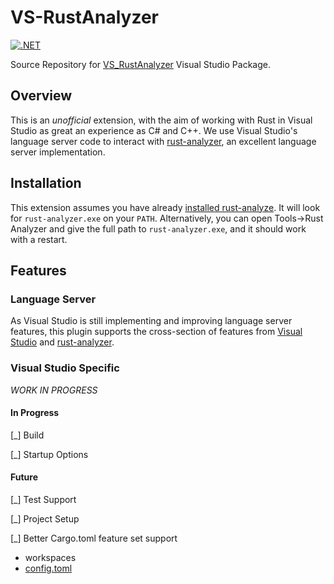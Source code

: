 # VS-RustAnalyzer

[![.NET](https://github.com/cchharris/VS-RustAnalyzer/actions/workflows/dotnet.yml/badge.svg)](https://github.com/cchharris/VS-RustAnalyzer/actions/workflows/dotnet.yml)

Source Repository for [VS_RustAnalyzer](https://marketplace.visualstudio.com/items?itemName=cchharris.vsrustanalyzer) Visual Studio Package.

## Overview

This is an *unofficial* extension, with the aim of working with Rust in Visual Studio as great an experience as C# and C++.  We use Visual Studio's language server code to interact with [rust-analyzer](https://rust-analyzer.github.io/), an excellent language server implementation.

## Installation

This extension assumes you have already [installed rust-analyze](https://rust-analyzer.github.io/manual.html#rust-analyzer-language-server-binary).  It will look for `rust-analyzer.exe` on your `PATH`.  Alternatively, you can open Tools->Rust Analyzer and give the full path to `rust-analyzer.exe`, and it should work with a restart.

## Features
### Language Server
As Visual Studio is still implementing and improving language server features, this plugin supports the cross-section of features from [Visual Studio](https://docs.microsoft.com/en-us/visualstudio/extensibility/adding-an-lsp-extension?view=vs-2022) and [rust-analyzer](https://github.com/rust-lang/rust-analyzer).

### Visual Studio Specific
_WORK IN PROGRESS_

#### In Progress
[_] Build

[_] Startup Options

#### Future

[_] Test Support

[_] Project Setup

[_] Better Cargo.toml feature set support
 * workspaces
 * [config.toml](https://doc.rust-lang.org/cargo/reference/config.html)
